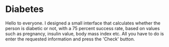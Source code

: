 # Diabetes
Hello to everyone.
I designed a small interface that calculates whether the person is diabetic or not, with a 75 percent success rate, based on values such as pregnancy, insulin value, body mass index etc. 
All you have to do is enter the requested information and press the 'Check' button.
